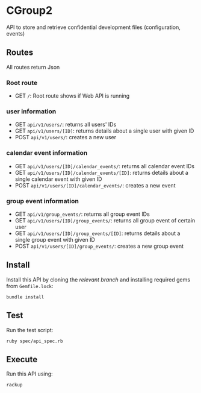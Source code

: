 # CGroup2

API to store and retrieve confidential development files (configuration, events)

## Routes

All routes return Json

###  Root route
- GET `/`: Root route shows if Web API is running

###  user information
- GET `api/v1/users/`: returns all users' IDs
- GET `api/v1/users/[ID]`: returns details about a single user with given ID
- POST `api/v1/users/`: creates a new user

###  calendar event information
- GET `api/v1/users/[ID]/calendar_events/`: returns all calendar event IDs
- GET `api/v1/users/[ID]/calendar_events/[ID]`: returns details about a single calendar event with given ID
- POST `api/v1/users/[ID]/calendar_events/`: creates a new event

###  group event information
- GET `api/v1/group_events/`: returns all group event IDs
- GET `api/v1/users/[ID]/group_events/`: returns all group event of certain user
- GET `api/v1/users/[ID]/group_events/[ID]`: returns details about a single group event with given ID
- POST `api/v1/users/[ID]/group_events/`: creates a new group event

## Install

Install this API by cloning the *relevant branch* and installing required gems from `Gemfile.lock`:

```shell
bundle install
```

## Test

Run the test script:

```shell
ruby spec/api_spec.rb
```

## Execute

Run this API using:

```shell
rackup
```